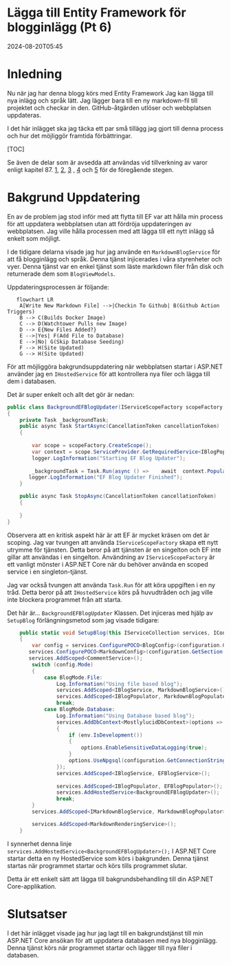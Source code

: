 # Lägga till Entity Framework för blogginlägg (Pt 6)

<!--category-- ASP.NET, Entity Framework -->
<datetime class="hidden">2024-08-20T05:45</datetime>

# Inledning

Nu när jag har denna blogg körs med Entity Framework Jag kan lägga till nya inlägg och språk lätt. Jag lägger bara till en ny markdown-fil till projektet och checkar in den. GitHub-åtgärden utlöser och webbplatsen uppdateras.

I det här inlägget ska jag täcka ett par små tillägg jag gjort till denna process och hur det möjliggör framtida förbättringar.

[TOC]

Se även de delar som är avsedda att användas vid tillverkning av varor enligt kapitel 87. [1](/blog/addingentityframeworkforblogpostspt1), [2](/blog/addingentityframeworkforblogpostspt2), [3](/blog/addingentityframeworkforblogpostspt3) , [4](/blog/addingentityframeworkforblogpostspt4) och [5](/blog/addingentityframeworkforblogpostspt5) för de föregående stegen.

# Bakgrund Uppdatering

En av de problem jag stod inför med att flytta till EF var att hålla min process för att uppdatera webbplatsen utan att fördröja uppdateringen av webbplatsen. Jag ville hålla processen med att lägga till ett nytt inlägg så enkelt som möjligt.

I de tidigare delarna visade jag hur jag använde en `MarkdownBlogService` för att få blogginlägg och språk. Denna tjänst injicerades i våra styrenheter och vyer. Denna tjänst var en enkel tjänst som läste markdown filer från disk och returnerade dem som `BlogViewModels`.

Uppdateringsprocessen är följande:

```mermaid
   flowchart LR
    A[Write New Markdown File] -->|Checkin To Github| B(Github Action Triggers)
    B --> C(Builds Docker Image)
    C --> D(Watchtower Pulls new Image)
    D --> E{New Files Added?}
    E -->|Yes| F(Add File to Database)
    E -->|No| G(Skip Database Seeding)
    F --> H(Site Updated)
    G --> H(Site Updated)

```

För att möjliggöra bakgrundsuppdatering när webbplatsen startar i ASP.NET använder jag en  `IHostedService` för att kontrollera nya filer och lägga till dem i databasen.

Det är super enkelt och allt det gör är nedan:

```csharp
public class BackgroundEFBlogUpdater(IServiceScopeFactory scopeFactory, ILogger<BackgroundEFBlogUpdater> logger) : IHostedService
{
    private Task _backgroundTask;
    public async Task StartAsync(CancellationToken cancellationToken)
    {
       
        var scope = scopeFactory.CreateScope();
        var context = scope.ServiceProvider.GetRequiredService<IBlogPopulator>();
        logger.LogInformation("Starting EF Blog Updater");
      
        _backgroundTask = Task.Run(async () =>    await  context.Populate(), cancellationToken);
       logger.LogInformation("EF Blog Updater Finished");
    }

    public async Task StopAsync(CancellationToken cancellationToken)
    {
        
    }
}
```

Observera att en kritisk aspekt här är att EF är mycket kräsen om det är scoping. Jag var tvungen att använda `IServiceScopeFactory` skapa ett nytt utrymme för tjänsten. Detta beror på att tjänsten är en singelton och EF inte gillar att användas i en singelton.
Användning av `IServiceScopeFactory` är ett vanligt mönster i ASP.NET Core när du behöver använda en scoped service i en singleton-tjänst.

Jag var också tvungen att använda `Task.Run` för att köra uppgiften i en ny tråd. Detta beror på att `IHostedService` körs på huvudtråden och jag ville inte blockera programmet från att starta.

Det här är... `BackgroundEFBlogUpdater` Klassen. Det injiceras med hjälp av `SetupBlog` förlängningsmetod som jag visade tidigare:

```csharp
    public static void SetupBlog(this IServiceCollection services, IConfiguration configuration, IWebHostEnvironment env)
    {
        var config = services.ConfigurePOCO<BlogConfig>(configuration.GetSection(BlogConfig.Section));
       services.ConfigurePOCO<MarkdownConfig>(configuration.GetSection(MarkdownConfig.Section));
       services.AddScoped<CommentService>();
        switch (config.Mode)
        {
            case BlogMode.File:
                Log.Information("Using file based blog");
                services.AddScoped<IBlogService, MarkdownBlogService>();
                services.AddScoped<IBlogPopulator, MarkdownBlogPopulator>();
                break;
            case BlogMode.Database:
                Log.Information("Using Database based blog");
                services.AddDbContext<MostlylucidDbContext>(options =>
                {
                    if (env.IsDevelopment())
                    {
                        options.EnableSensitiveDataLogging(true);
                    }
                    options.UseNpgsql(configuration.GetConnectionString("DefaultConnection"));
                });
                services.AddScoped<IBlogService, EFBlogService>();
            
                services.AddScoped<IBlogPopulator, EFBlogPopulator>();
                services.AddHostedService<BackgroundEFBlogUpdater>();
                break;
        }
        services.AddScoped<IMarkdownBlogService, MarkdownBlogPopulator>();

        services.AddScoped<MarkdownRenderingService>();
    }
```

I synnerhet denna linje `services.AddHostedService<BackgroundEFBlogUpdater>();`
I ASP.NET Core startar detta en ny HostedService som körs i bakgrunden. Denna tjänst startas när programmet startar och körs tills programmet slutar.

Detta är ett enkelt sätt att lägga till bakgrundsbehandling till din ASP.NET Core-applikation.

# Slutsatser

I det här inlägget visade jag hur jag lagt till en bakgrundstjänst till min ASP.NET Core ansökan för att uppdatera databasen med nya blogginlägg. Denna tjänst körs när programmet startar och lägger till nya filer i databasen.